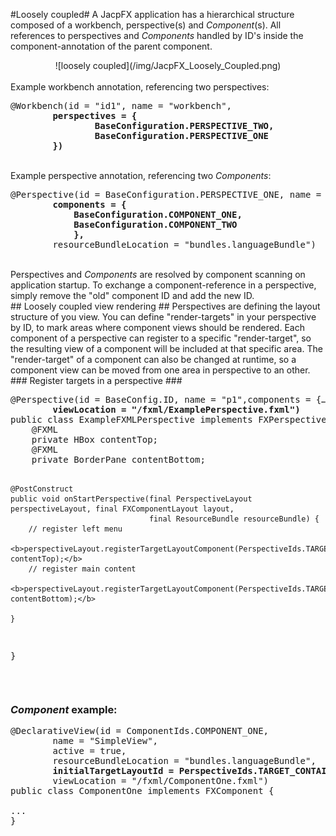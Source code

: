
#Loosely coupled#
A JacpFX application has a hierarchical structure composed of a workbench, perspective(s) and <i>Component</i>(s). All references to perspectives and <i>Components</i> handled by ID's inside the component-annotation of the parent component.
<br/>
<div align="center">
![loosely coupled](/img/JacpFX_Loosely_Coupled.png)
</div>
<br/>
Example workbench annotation, referencing two perspectives:
<br/>
<pre>
@Workbench(id = "id1", name = "workbench",
      <b>  perspectives = {
                BaseConfiguration.PERSPECTIVE_TWO,
                BaseConfiguration.PERSPECTIVE_ONE
        })</b>
</pre> 
<br/>
Example perspective annotation, referencing two <i>Components</i>:
<br/>
<pre>
@Perspective(id = BaseConfiguration.PERSPECTIVE_ONE, name = "contactPerspective",
        <b>components = {
        	BaseConfiguration.COMPONENT_ONE, 
        	BaseConfiguration.COMPONENT_TWO
        	},</b>
        resourceBundleLocation = "bundles.languageBundle")
</pre>
<br/>
Perspectives and <i>Components</i> are resolved by component scanning on application startup. To exchange a component-reference in a perspective, simply remove the "old" component ID and add the new ID.
<br/>
## Loosely coupled view rendering ##
Perspectives are defining the layout structure of you view. You can define "render-targets" in your perspective by ID, to mark areas where component views should be rendered. Each component of a perspective can register to a specific "render-target", so the resulting view of a component will be included at that specific area. The "render-target" of a component can also be changed at runtime, so a component view can be moved from one area in perspective to an other.
### Register targets in a perspective ### 
<pre>
@Perspective(id = BaseConfig.ID, name = "p1",components = {…},
        <b>viewLocation = "/fxml/ExamplePerspective.fxml")</b>
public class ExampleFXMLPerspective implements FXPerspective {
  	@FXML
    private HBox contentTop;
    @FXML
    private BorderPane contentBottom;
    
    @PostConstruct
    public void onStartPerspective(final PerspectiveLayout perspectiveLayout, final FXComponentLayout layout,
                                   final ResourceBundle resourceBundle) {
        // register left menu
     <b>perspectiveLayout.registerTargetLayoutComponent(PerspectiveIds.TARGET_CONTAINER_TOP, contentTop);</b>
        // register main content
     <b>perspectiveLayout.registerTargetLayoutComponent(PerspectiveIds.TARGET_CONTAINER_BOTTOM, contentBottom);</b>

    }
} 
</pre>
<br/>
### <i>Component</i> example: ###
<pre>
@DeclarativeView(id = ComponentIds.COMPONENT_ONE,
        name = "SimpleView",
        active = true,
        resourceBundleLocation = "bundles.languageBundle",
        <b>initialTargetLayoutId = PerspectiveIds.TARGET_CONTAINER_TOP,</b>
        viewLocation = "/fxml/ComponentOne.fxml")
public class ComponentOne implements FXComponent {

...
}

</pre>




